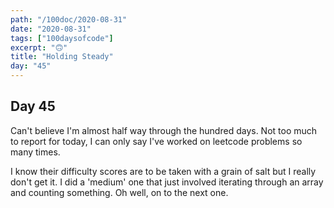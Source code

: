 ```yaml
---
path: "/100doc/2020-08-31"
date: "2020-08-31"
tags: ["100daysofcode"]
excerpt: "🙃"
title: "Holding Steady"
day: "45"
---
```


## Day 45

Can't believe I'm almost half way through the hundred days. Not too much to report for today, I can only say I've worked on leetcode problems so many times.

I know their difficulty scores are to be taken with a grain of salt but I really don't get it. I did a 'medium' one that just involved iterating through an array and counting something. Oh well, on to the next one.
